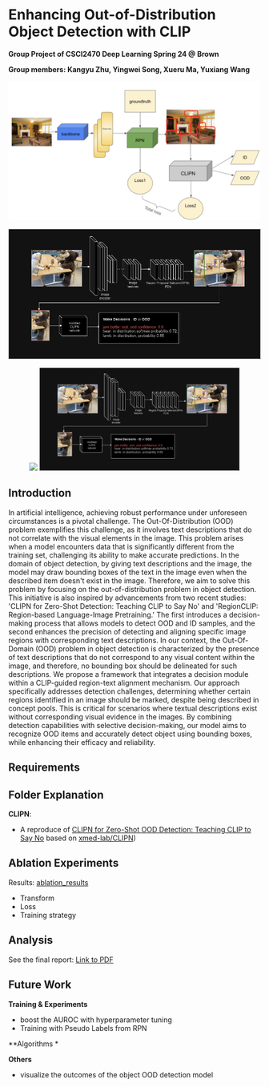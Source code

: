 # Enhancing Out-of-Distribution Object Detection with CLIP

**Group Project of CSCI2470 Deep Learning Spring 24 @ Brown**

**Group members: Kangyu Zhu, Yingwei Song, Xueru Ma, Yuxiang Wang**

<p align="center">
  <img src="imgs/output1.jpeg" width=600><br/>
</p>

<p align="center">
  <img src="imgs/output3.png" width=600><br/>
</p>

<p align="center">
  <img src="imgs/output1.png" width=400>
  <img src="imgs/output3.png" width=400><br/>
</p>

## Introduction

In artificial intelligence, achieving robust performance under unforeseen circumstances is a pivotal challenge. The Out-Of-Distribution (OOD) problem exemplifies this challenge, as it involves text descriptions that do not correlate with the visual elements in the image. This problem arises when a model encounters data that is significantly different from the training set, challenging its ability to make accurate predictions. In the domain of object detection, by giving text descriptions and the image, the model may draw bounding boxes of the text in the image even when the described item doesn't exist in the image. Therefore, we aim to solve this problem by focusing on the out-of-distribution problem in object detection. This initiative is also inspired by advancements from two recent studies: 'CLIPN for Zero-Shot Detection: Teaching CLIP to Say No' and 'RegionCLIP: Region-based Language-Image Pretraining.' The first introduces a decision-making process that allows models to detect OOD and ID samples, and the second enhances the precision of detecting and aligning specific image regions with corresponding text descriptions. In our context, the Out-Of-Domain (OOD) problem in object detection is characterized by the presence of text descriptions that do not correspond to any visual content within the image, and therefore, no bounding box should be delineated for such descriptions. We propose a framework that integrates a decision module within a CLIP-guided region-text alignment mechanism. Our approach specifically addresses detection challenges, determining whether certain regions identified in an image should be marked, despite being described in concept pools. This is critical for scenarios where textual descriptions exist without corresponding visual evidence in the images. By combining detection capabilities with selective decision-making, our model aims to recognize OOD items and accurately detect object using bounding boxes, while enhancing their efficacy and reliability.


## Requirements

## Folder Explanation 

**CLIPN**: 
* A reproduce of [CLIPN for Zero-Shot OOD Detection: Teaching CLIP to Say No](https://arxiv.org/abs/2308.12213) based on [xmed-lab/CLIPN](https://github.com/xmed-lab/CLIPN))


## Ablation Experiments
Results: [ablation_results](https://drive.google.com/drive/folders/1dfPbZx8CwcK3-M88zTtgnMVG9VbzIrAW)
* Transform
* Loss
* Training strategy

## Analysis 

See the final report: [Link to PDF](TBD)

## Future Work

**Training & Experiments**
* boost the AUROC with hyperparameter tuning
* Training with Pseudo Labels from RPN

**Algorithms
* 

**Others**
* visualize the outcomes of the object OOD detection model
